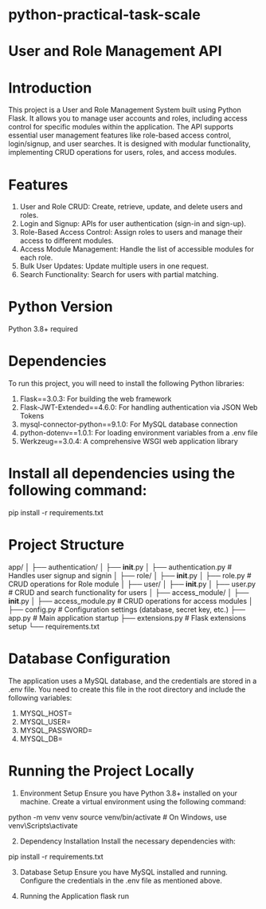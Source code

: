 # python-practical-task-scale

# User and Role Management API

# Introduction
This project is a User and Role Management System built using Python Flask. It allows you to manage user accounts and roles, including access control for specific modules within the application. The API supports essential user management features like role-based access control, login/signup, and user searches. It is designed with modular functionality, implementing CRUD operations for users, roles, and access modules.

# Features
1. User and Role CRUD: Create, retrieve, update, and delete users and roles.
2. Login and Signup: APIs for user authentication (sign-in and sign-up).
3. Role-Based Access Control: Assign roles to users and manage their access to different modules.
4. Access Module Management: Handle the list of accessible modules for each role.
5. Bulk User Updates: Update multiple users in one request.
6. Search Functionality: Search for users with partial matching.

# Python Version
Python 3.8+ required

# Dependencies
To run this project, you will need to install the following Python libraries:

1. Flask==3.0.3: For building the web framework
2. Flask-JWT-Extended==4.6.0: For handling authentication via JSON Web Tokens
3. mysql-connector-python==9.1.0: For MySQL database connection
4. python-dotenv==1.0.1: For loading environment variables from a .env file
5. Werkzeug==3.0.4: A comprehensive WSGI web application library

# Install all dependencies using the following command:
pip install -r requirements.txt


# Project Structure

app/
│
├── authentication/
│   ├── __init__.py
│   ├── authentication.py   # Handles user signup and signin
│
├── role/
│   ├── __init__.py
│   ├── role.py   # CRUD operations for Role module
│
├── user/
│   ├── __init__.py
│   ├── user.py   # CRUD and search functionality for users
│
├── access_module/
│   ├── __init__.py
│   ├── access_module.py   # CRUD operations for access modules
│
├── config.py       # Configuration settings (database, secret key, etc.)
├── app.py          # Main application startup
├── extensions.py   # Flask extensions setup
└── requirements.txt

# Database Configuration
The application uses a MySQL database, and the credentials are stored in a .env file. You need to create this file in the root directory and include the following variables:

1. MYSQL_HOST=<your-mysql-host>
2. MYSQL_USER=<your-mysql-username>
3. MYSQL_PASSWORD=<your-mysql-password>
4. MYSQL_DB=<your-mysql-database-name>

# Running the Project Locally
1. Environment Setup
Ensure you have Python 3.8+ installed on your machine. Create a virtual environment using the following command:

python -m venv venv
source venv/bin/activate  # On Windows, use venv\Scripts\activate

2. Dependency Installation
Install the necessary dependencies with:

pip install -r requirements.txt

3. Database Setup
Ensure you have MySQL installed and running. Configure the credentials in the .env file as mentioned above.

4. Running the Application
flask run
